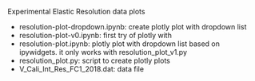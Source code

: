 Experimental Elastic Resolution data plots

* resolution-plot-dropdown.ipynb: create plotly plot with dropdown list
* resolution-plot-v0.ipynb: first try of plotly with 
* resolution-plot.ipynb: plotly plot with dropdown list based on ipywidgets. it only works with resolution_plot_v1.py
* resolution_plot.py: script to create plotly plots
* V_Cali_Int_Res_FC1_2018.dat: data file